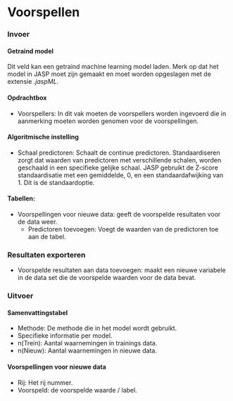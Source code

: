 Voorspellen
===

### Invoer

#### Getraind model
Dit veld kan een getraind machine learning model laden. Merk op dat het model in JASP moet zijn gemaakt en moet worden opgeslagen met de extensie *.jaspML*.

#### Opdrachtbox
- Voorspellers: In dit vak moeten de voorspellers worden ingevoerd die in aanmerking moeten worden genomen voor de voorspellingen.

#### Algoritmische instelling
- Schaal predictoren: Schaalt de continue predictoren. Standaardiseren zorgt dat waarden van predictoren met verschillende schalen, worden geschaald in een specifieke gelijke schaal. JASP gebruikt de Z-score standaardisatie met een gemiddelde, 0, en een standaardafwijking van 1. Dit is de standaardoptie.

#### Tabellen:
- Voorspellingen voor nieuwe data: geeft de voorspelde resultaten voor de data weer.
  - Predictoren toevoegen: Voegt de waarden van de predictoren toe aan de tabel.

### Resultaten exporteren
- Voorspelde resultaten aan data toevoegen: maakt een nieuwe variabele in de data set die de voorspelde waarden voor de data bevat.

### Uitvoer

#### Samenvattingstabel
- Methode: De methode die in het model wordt gebruikt.
- Specifieke informatie per model.
- n(Trein): Aantal waarnemingen in trainings data.
- n(Nieuw): Aantal waarnemingen in nieuwe data.

#### Voorspellingen voor nieuwe data
- Rij: Het rij nummer.
- Voorspeld: de voorspelde waarde / label.
